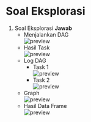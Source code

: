 # Soal Eksplorasi

1. Soal Eksplorasi
   **Jawab**  
   - Menjalankan DAG  
     ![preview]()  
   - Hasil Task  
     ![preview]()  
   - Log DAG  
     - Task 1  
       ![preview]()  
     - Task 2  
       ![preview]()  
   - Graph  
     ![preview]()  
   - Hasil Data Frame  
     ![preview]()  